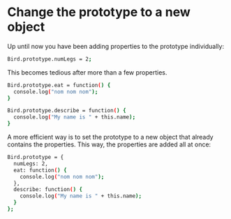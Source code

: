 # Change the prototype to a new object

Up until now you have been adding properties to the prototype individually:

```sh
Bird.prototype.numLegs = 2;
```
This becomes tedious after more than a few properties.

```sh
Bird.prototype.eat = function() {
  console.log("nom nom nom");
}

Bird.prototype.describe = function() {
  console.log("My name is " + this.name);
}
```
A more efficient way is to set the prototype to a new object that already contains the properties. This way, the properties are added all at once:

```sh
Bird.prototype = {
  numLegs: 2, 
  eat: function() {
    console.log("nom nom nom");
  },
  describe: function() {
    console.log("My name is " + this.name);
  }
};
```

